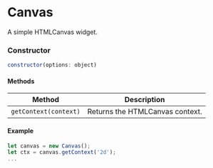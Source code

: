 # Canvas

A simple HTMLCanvas widget.

### Constructor

```javascript
constructor(options: object)
``` 
#### Methods
| Method | Description |
| --- | --- |
| `getContext(context)` | Returns the HTMLCanvas context. |

#### Example
```ts
let canvas = new Canvas();
let ctx = canvas.getContext('2d');
...
```